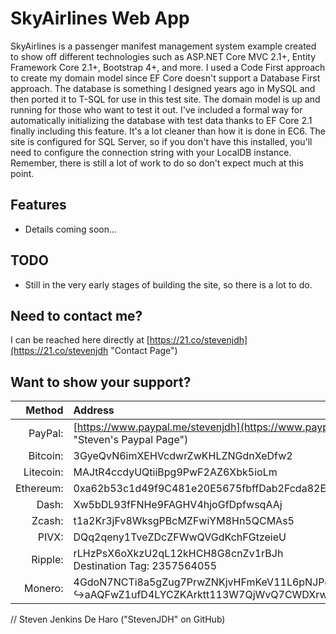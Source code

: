 # SkyAirlines Web App
SkyAirlines is a passenger manifest management system example created to show off different technologies such as ASP.NET Core MVC 2.1+, Entity Framework Core 2.1+, Bootstrap 4+, and more. I used a Code First approach to create my domain model since EF Core doesn't support a Database First approach. The database is something I designed years ago in MySQL and then ported it to T-SQL for use in this test site. The domain model is up and running for those who want to test it out. I've included a formal way for automatically initializing the database with test data thanks to EF Core 2.1 finally including this feature. It's a lot cleaner than how it is done in EC6. The site is configured for SQL Server, so if you don't have this installed, you'll need to configure the connection string with your LocalDB instance. Remember, there is still a lot of work to do so don't expect much at this point.

## Features
* Details coming soon...

## TODO
* Still in the very early stages of building the site, so there is a lot to do.

## Need to contact me?
I can be reached here directly at [https://21.co/stevenjdh](https://21.co/stevenjdh "Contact Page")

## Want to show your support?

|Method       | Address                                                                                                    |
|------------:|:-----------------------------------------------------------------------------------------------------------|
|PayPal:      | [https://www.paypal.me/stevenjdh](https://www.paypal.me/stevenjdh "Steven's Paypal Page")                  |
|Bitcoin:     | 3GyeQvN6imXEHVcdwrZwKHLZNGdnXeDfw2                                                                         |
|Litecoin:    | MAJtR4ccdyUQtiiBpg9PwF2AZ6Xbk5ioLm                                                                         |
|Ethereum:    | 0xa62b53c1d49f9C481e20E5675fbffDab2Fcda82E                                                                 |
|Dash:        | Xw5bDL93fFNHe9FAGHV4hjoGfDpfwsqAAj                                                                         |
|Zcash:       | t1a2Kr3jFv8WksgPBcMZFwiYM8Hn5QCMAs5                                                                        |
|PIVX:        | DQq2qeny1TveZDcZFWwQVGdKchFGtzeieU                                                                         |
|Ripple:      | rLHzPsX6oXkzU2qL12kHCH8G8cnZv1rBJh<br />Destination Tag: 2357564055                                        |
|Monero:      | 4GdoN7NCTi8a5gZug7PrwZNKjvHFmKeV11L6pNJPgj5QNEHsN6eeX3D<br />&#8618;aAQFwZ1ufD4LYCZKArktt113W7QjWvQ7CWDXrwM8yCGgEdhV3Wt|


// Steven Jenkins De Haro ("StevenJDH" on GitHub)
